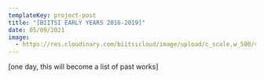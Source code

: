 ```yaml
---
templateKey: project-post
title: "[BIITSI EARLY YEARS 2016-2019]"
date: 05/09/2021
image:
  - https://res.cloudinary.com/biitsicloud/image/upload/c_scale,w_500/v1620555937/ekstra/pic_by_Biitsi_daysgoby_mj5ojn.png
---
```

\[one day, this will become a list of past works]